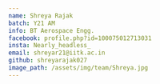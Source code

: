 ```yaml
---
name: Shreya Rajak
batch: Y21 AM
info: BT Aerospace Engg.
facebook: profile.php?id=100075012713031
insta: Nearly_headless_
email: shreyar21@iitk.ac.in
github: shreyarajak027
image_path: /assets/img/team/Shreya.jpg
---
```

